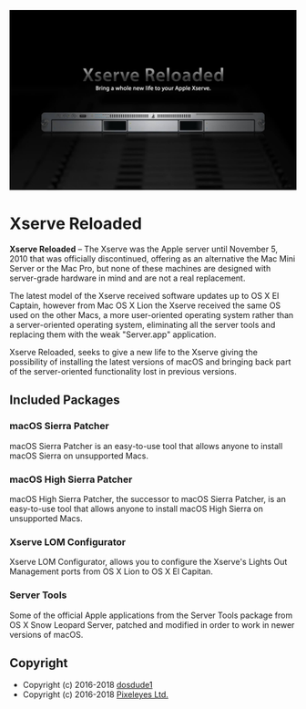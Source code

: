 ![Xserve Reloaded](./src/banner.jpg)

# Xserve Reloaded

**Xserve Reloaded** – The Xserve was the Apple server until November 5, 2010 that
was officially discontinued, offering as an alternative the Mac Mini Server or the
Mac Pro, but none of these machines are designed with server-grade hardware in
mind and are not a real replacement.

The latest model of the Xserve received software updates up to OS X El Captain, however
from Mac OS X Lion the Xserve received the same OS used on the other Macs, a more
user-oriented operating system rather than a server-oriented operating system, eliminating
all the server tools and replacing them with the weak "Server.app" application.

Xserve Reloaded, seeks to give a new life to the Xserve giving the possibility of
installing the latest versions of macOS and bringing back part of the server-oriented
functionality lost in previous versions.

## Included Packages
### macOS Sierra Patcher
macOS Sierra Patcher is an easy-to-use tool that allows anyone to install macOS Sierra
on unsupported Macs.

### macOS High Sierra Patcher
macOS High Sierra Patcher, the successor to macOS Sierra Patcher, is an easy-to-use
tool that allows anyone to install macOS High Sierra on unsupported Macs.

### Xserve LOM Configurator
Xserve LOM Configurator, allows you to configure the Xserve's Lights Out Management ports
from OS X Lion to OS X El Capitan.

### Server Tools
Some of the official Apple applications from the Server Tools package from OS X Snow
Leopard Server, patched and modified in order to work in newer versions of macOS.

## Copyright
- Copyright (c) 2016-2018 [dosdude1](http://dosdude1.com/)
- Copyright (c) 2016-2018 [Pixeleyes Ltd.](http://www.pixeleyes.co.nz)